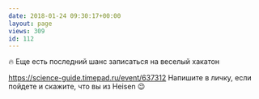 ```yaml
---
date: 2018-01-24 09:30:17+00:00
layout: page
views: 309
id: 112
---
```


🔥 Еще есть последний шанс записаться на веселый хакатон 

https://science-guide.timepad.ru/event/637312
Напишите в личку, если пойдете и скажите, что вы из Heisen 😉


